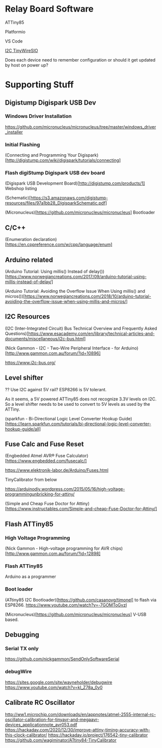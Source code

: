 # Relay Board Software

ATTiny85

Platformio

VS Code

[I2C TinyWireSIO](https://github.com/rambo/TinyWire)

Does each device need to remember configuration or should it get updated by host on power up?

# Supporting Stuff

## Digistump Digispark USB Dev

### Windows Driver Installation

https://github.com/micronucleus/micronucleus/tree/master/windows_driver_installer

### Initial Flashing

(Connecting and Programming Your Digispark)[http://digistump.com/wiki/digispark/tutorials/connecting]

### Flash digiStump Digispark USB dev board

(Digispark USB Development Board)[http://digistump.com/products/1] Webshop listing

(Schematic)[https://s3.amazonaws.com/digistump-resources/files/97a1bb28_DigisparkSchematic.pdf]

(Micronucleus)[https://github.com/micronucleus/micronucleus] Bootloader


## C/C++

(Enumeration declaration)[https://en.cppreference.com/w/cpp/language/enum]

## Arduino related

(Arduino Tutorial: Using millis() Instead of delay())[https://www.norwegiancreations.com/2017/09/arduino-tutorial-using-millis-instead-of-delay/]

(Arduino Tutorial: Avoiding the Overflow Issue When Using millis() and micros())[https://www.norwegiancreations.com/2018/10/arduino-tutorial-avoiding-the-overflow-issue-when-using-millis-and-micros/]


## I2C Resources

(I2C (Inter-Integrated Circuit) Bus Technical Overview and Frequently Asked Questions)[https://www.esacademy.com/en/library/technical-articles-and-documents/miscellaneous/i2c-bus.html]

(Nick Gammon - I2C - Two-Wire Peripheral Interface - for Arduino)[http://www.gammon.com.au/forum/?id=10896]

https://www.i2c-bus.org/




## Level shifter

?? Use I2C against 5V rail? ESP8266 is 5V tolerant.

As it seems, a 5V powered ATTiny85 does not recognize 3.3V levels on I2C. So a level shifter needs to be used to convert to 5V levels as used by the ATTiny.

(sparkfun - Bi-Directional Logic Level Converter Hookup Guide)[https://learn.sparkfun.com/tutorials/bi-directional-logic-level-converter-hookup-guide/all]


## Fuse Calc and Fuse Reset

(Engbedded Atmel AVR® Fuse Calculator)[https://www.engbedded.com/fusecalc/]

https://www.elektronik-labor.de/Arduino/Fuses.html

TinyCalibrator from below

https://arduinodiy.wordpress.com/2015/05/16/high-voltage-programmingunbricking-for-attiny/

(Simple and Cheap Fuse Doctor for Attiny)[https://www.instructables.com/Simple-and-cheap-Fuse-Doctor-for-Attiny/]


## Flash ATTiny85

### High Voltage Programming

(Nick Gammon - High-voltage programming for AVR chips)[http://www.gammon.com.au/forum/?id=12898]

### Flash ATTiny85

Arduino as a programmer




### Boot loader

(ATtiny85 I2C Bootloader)[https://github.com/casanovg/timonel] to flash via ESP8266.
https://www.youtube.com/watch?v=-7GOMToGvzI

(Micronucleus)[https://github.com/micronucleus/micronucleus] V-USB based.

## Debugging

### Serial TX only

https://github.com/nickgammon/SendOnlySoftwareSerial

### debugWire

https://sites.google.com/site/wayneholder/debugwire
https://www.youtube.com/watch?v=kI_Z78a_0y0

## Calibrate RC Oscillator

http://ww1.microchip.com/downloads/en/appnotes/atmel-2555-internal-rc-oscillator-calibration-for-tinyavr-and-megaavr-devices_applicationnote_avr053.pdf
https://hackaday.com/2020/12/30/improve-attiny-timing-accuracy-with-this-clock-calibrator/
https://hackaday.io/project/176542-tiny-calibrator
https://github.com/wagiminator/ATtiny84-TinyCalibrator


